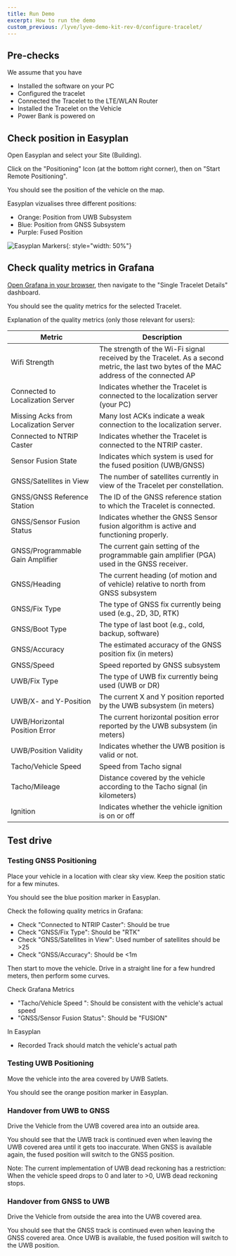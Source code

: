 ```yaml
---
title: Run Demo
excerpt: How to run the demo
custom_previous: /lyve/lyve-demo-kit-rev-0/configure-tracelet/
---
```


## Pre-checks

We assume that you have
* Installed the software on your PC
* Configured the tracelet
* Connected the Tracelet to the LTE/WLAN Router
* Installed the Tracelet on the Vehicle
* Power Bank is powered on

## Check position in Easyplan

Open Easyplan and select your Site (Building).

Click on the "Positioning" Icon (at the bottom right corner), then on "Start Remote Positioning".

You should see the position of the vehicle on the map.

Easyplan vizualises three different positions:
* Orange: Position from UWB Subsystem
* Blue: Position from GNSS Subsystem
* Purple: Fused Position

![Easyplan Markers](/user-docs/images/lyve/easyplan-markers.png){: style="width: 50%"}

## Check quality metrics in Grafana

[Open Grafana in your browser](http://localhost:3000), then navigate to the "Single Tracelet Details" dashboard.

You should see the quality metrics for the selected Tracelet.

Explanation of the quality metrics (only those relevant for users):

| Metric                                | Description                                                                                                                              |
| ------------------------------------- | ---------------------------------------------------------------------------------------------------------------------------------------- |
| Wifi Strength                         | The strength of the Wi-Fi signal received by the Tracelet. As a second metric, the last two bytes of the MAC address of the connected AP |
| Connected to Localization Server      | Indicates whether the Tracelet is connected to the localization server (your PC)                                                         |
| Missing Acks from Localization Server | Many lost ACKs indicate a weak connection to the localization server.                                                                    |
| Connected to NTRIP Caster             | Indicates whether the Tracelet is connected to the NTRIP caster.                                                                         |
| Sensor Fusion State                   | Indicates which system is used for the fused position (UWB/GNSS)                                                                         |
| GNSS/Satellites in View               | The number of satellites currently in view of the Tracelet per constellation.                                                            |
| GNSS/GNSS Reference Station           | The ID of the GNSS reference station to which the Tracelet is connected.                                                                 |
| GNSS/Sensor Fusion Status             | Indicates whether the GNSS Sensor fusion algorithm is active and functioning properly.                                                   |
| GNSS/Programmable Gain Amplifier      | The current gain setting of the programmable gain amplifier (PGA) used in the GNSS receiver.                                             |
| GNSS/Heading                          | The current heading (of motion and of vehicle) relative to north from GNSS subsystem                                                     |
| GNSS/Fix Type                         | The type of GNSS fix currently being used (e.g., 2D, 3D, RTK)                                                                            |
| GNSS/Boot Type                        | The type of last boot (e.g., cold, backup, software)                                                                                     |
| GNSS/Accuracy                         | The estimated accuracy of the GNSS position fix (in meters)                                                                              |
| GNSS/Speed                            | Speed reported by GNSS subsystem                                                                                                         |
| UWB/Fix Type                          | The type of UWB fix currently being used (UWB or DR)                                                                                     |
| UWB/X- and Y-Position                 | The current X and Y position reported by the UWB subsystem (in meters)                                                                   |
| UWB/Horizontal Position Error         | The current horizontal position error reported by the UWB subsystem (in meters)                                                          |
| UWB/Position Validity                 | Indicates whether the UWB position is valid or not.                                                                                      |
| Tacho/Vehicle Speed                   | Speed from Tacho signal                                                                                                                  |
| Tacho/Mileage                         | Distance covered by the vehicle according to the Tacho signal (in kilometers)                                                            |
| Ignition                              | Indicates whether the vehicle ignition is on or off                                                                                      |

## Test drive

### Testing GNSS Positioning

Place your vehicle in a location with clear sky view. Keep the position static for a few minutes.

You should see the blue position marker in Easyplan.

Check the following quality metrics in Grafana:
* Check "Connected to NTRIP Caster": Should be true
* Check "GNSS/Fix Type": Should be "RTK"
* Check "GNSS/Satellites in View": Used number of satellites should be >25
* Check "GNSS/Accuracy": Should be <1m

Then start to move the vehicle. Drive in a straight line for a few hundred meters, then perform some curves.

Check Grafana Metrics
* "Tacho/Vehicle Speed ": Should be consistent with the vehicle's actual speed
* "GNSS/Sensor Fusion Status": Should be "FUSION"

In Easyplan
* Recorded Track should match the vehicle's actual path

### Testing UWB Positioning

Move the vehicle into the area covered by UWB Satlets.

You should see the orange position marker in Easyplan.

### Handover from UWB to GNSS

Drive the Vehicle from the UWB covered area into an outside area.

You should see that the UWB track is continued even when leaving the UWB covered area until it gets too inaccurate.
When GNSS is available again, the fused position will switch to the GNSS position.

Note: The current implementation of UWB dead reckoning has a restriction: When the vehicle speed drops to 0 and later to >0, UWB dead reckoning stops.

### Handover from GNSS to UWB

Drive the Vehicle from outside the area into the UWB covered area.

You should see that the GNSS track is continued even when leaving the GNSS covered area.
Once UWB is available, the fused position will switch to the UWB position.
